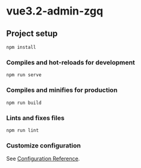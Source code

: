 <!--
 * @Descripttion: 
 * @version: 1.5
 * @Author: qian
 * @Date: 2022-05-11 00:28:31
 * @LastEditors: qian
 * @LastEditTime: 2022-05-11 01:29:54
-->
# vue3.2-admin-zgq

## Project setup
```
npm install
```

### Compiles and hot-reloads for development
```
npm run serve
```

### Compiles and minifies for production
```
npm run build
```

### Lints and fixes files
```
npm run lint
```

### Customize configuration
See [Configuration Reference](https://cli.vuejs.org/config/).
